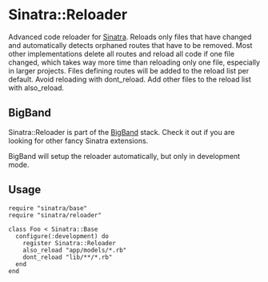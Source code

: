 Sinatra::Reloader
=================

Advanced code reloader for [Sinatra](http://sinatrarb.com). Reloads only files that have
changed and automatically detects orphaned routes that have to be removed. Most other
implementations delete all routes and reload all code if one file changed, which takes way
more time than reloading only one file, especially in larger projects. Files defining
routes will be added to the reload list per default. Avoid reloading with dont_reload. Add
other files to the reload list with also_reload.

BigBand
-------

Sinatra::Reloader is part of the [BigBand](http://github.com/rkh/big_band) stack.
Check it out if you are looking for other fancy Sinatra extensions.

BigBand will setup the reloader automatically, but only in development mode.

Usage
-----

    require "sinatra/base"
    require "sinatra/reloader"
    
    class Foo < Sinatra::Base
      configure(:development) do
        register Sinatra::Reloader
        also_reload "app/models/*.rb"
        dont_reload "lib/**/*.rb"
      end
    end
